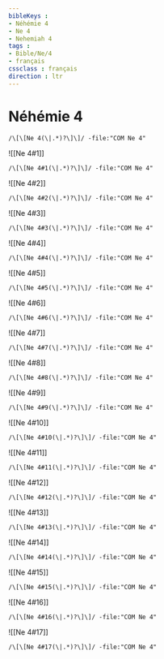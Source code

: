 ```yaml
---
bibleKeys : 
- Néhémie 4
- Ne 4
- Nehemiah 4
tags : 
- Bible/Ne/4
- français
cssclass : français
direction : ltr
---
```


# Néhémie 4

```query
/\[\[Ne 4(\|.*)?\]\]/ -file:"COM Ne 4"
```



![[Ne 4#1]]

```query
/\[\[Ne 4#1(\|.*)?\]\]/ -file:"COM Ne 4"
```

![[Ne 4#2]]

```query
/\[\[Ne 4#2(\|.*)?\]\]/ -file:"COM Ne 4"
```

![[Ne 4#3]]

```query
/\[\[Ne 4#3(\|.*)?\]\]/ -file:"COM Ne 4"
```

![[Ne 4#4]]

```query
/\[\[Ne 4#4(\|.*)?\]\]/ -file:"COM Ne 4"
```

![[Ne 4#5]]

```query
/\[\[Ne 4#5(\|.*)?\]\]/ -file:"COM Ne 4"
```

![[Ne 4#6]]

```query
/\[\[Ne 4#6(\|.*)?\]\]/ -file:"COM Ne 4"
```

![[Ne 4#7]]

```query
/\[\[Ne 4#7(\|.*)?\]\]/ -file:"COM Ne 4"
```

![[Ne 4#8]]

```query
/\[\[Ne 4#8(\|.*)?\]\]/ -file:"COM Ne 4"
```

![[Ne 4#9]]

```query
/\[\[Ne 4#9(\|.*)?\]\]/ -file:"COM Ne 4"
```

![[Ne 4#10]]

```query
/\[\[Ne 4#10(\|.*)?\]\]/ -file:"COM Ne 4"
```

![[Ne 4#11]]

```query
/\[\[Ne 4#11(\|.*)?\]\]/ -file:"COM Ne 4"
```

![[Ne 4#12]]

```query
/\[\[Ne 4#12(\|.*)?\]\]/ -file:"COM Ne 4"
```

![[Ne 4#13]]

```query
/\[\[Ne 4#13(\|.*)?\]\]/ -file:"COM Ne 4"
```

![[Ne 4#14]]

```query
/\[\[Ne 4#14(\|.*)?\]\]/ -file:"COM Ne 4"
```

![[Ne 4#15]]

```query
/\[\[Ne 4#15(\|.*)?\]\]/ -file:"COM Ne 4"
```

![[Ne 4#16]]

```query
/\[\[Ne 4#16(\|.*)?\]\]/ -file:"COM Ne 4"
```

![[Ne 4#17]]

```query
/\[\[Ne 4#17(\|.*)?\]\]/ -file:"COM Ne 4"
```

